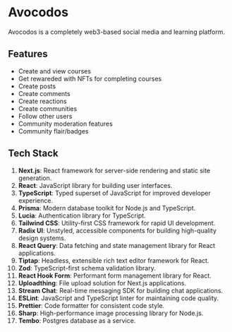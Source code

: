 # Avocodos
Avocodos is a completely web3-based social media and learning platform.

## Features
- Create and view courses
- Get rewareded with NFTs for completing courses
- Create posts
- Create comments
- Create reactions
- Create communities
- Follow other users
- Community moderation features
- Community flair/badges

## Tech Stack
1. <strong>Next.js</strong>: React framework for server-side rendering and static site generation.
2. <strong>React</strong>: JavaScript library for building user interfaces.
3. <strong>TypeScript</strong>: Typed superset of JavaScript for improved developer experience.
4. <strong>Prisma</strong>: Modern database toolkit for Node.js and TypeScript.
5. <strong>Lucia</strong>: Authentication library for TypeScript.
6. <strong>Tailwind CSS</strong>: Utility-first CSS framework for rapid UI development.
7. <strong>Radix UI</strong>: Unstyled, accessible components for building high-quality design systems.
8. <strong>React Query</strong>: Data fetching and state management library for React applications.
9. <strong>Tiptap</strong>: Headless, extensible rich text editor framework for React.
10. <strong>Zod</strong>: TypeScript-first schema validation library.
11. <strong>React Hook Form</strong>: Performant form management library for React.
12. <strong>Uploadthing</strong>: File upload solution for Next.js applications.
13. <strong>Stream Chat</strong>: Real-time messaging SDK for building chat applications.
14. <strong>ESLint</strong>: JavaScript and TypeScript linter for maintaining code quality.
15. <strong>Prettier</strong>: Code formatter for consistent code style.
16. <strong>Sharp</strong>: High-performance image processing library for Node.js.
17. <strong>Tembo</strong>: Postgres database as a service.
